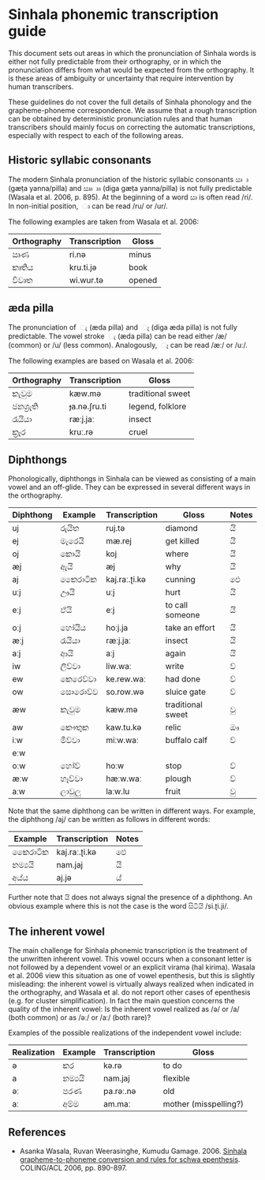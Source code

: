 # Sinhala phonemic transcription guide

This document sets out areas in which the pronunciation of Sinhala words is
either not fully predictable from their orthography, or in which the
pronunciation differs from what would be expected from the orthography. It is
these areas of ambiguity or uncertainty that require intervention by human
transcribers.

These guidelines do not cover the full details of Sinhala phonology and the
grapheme-phoneme correspondence. We assume that a rough transcription can be
obtained by deterministic pronunciation rules and that human transcribers
should mainly focus on correcting the automatic transcriptions, especially
with respect to each of the following areas.


## Historic syllabic consonants

The modern Sinhala pronunciation of the historic syllabic consonants ඍ  ෘ
(gæṭa yanna/pilla) and ඎ  ෲ (diga gæṭa yanna/pilla) is not fully predictable
(Wasala et al. 2006, p. 895). At the beginning of a word ඍ is often read
/ri/. In non-initial position,  ෘ can be read /ru/ or /ur/.

The following examples are taken from Wasala et al. 2006:

Orthography | Transcription | Gloss
------------|---------------|------
ඍණ | ri.nə | minus
කෘතිය | kru.ti.jə | book
විවෘත | wi.wur.tə | opened


## æda pilla

The pronunciation of  ැ (æda pilla) and  ෑ (diɡa æda pilla) is not fully
predictable. The vowel stroke  ැ (æda pilla) can be read either /æ/ (common)
or /u/ (less common). Analogously,  ෑ can be read /æː/ or /uː/.

The following examples are based on Wasala et al. 2006:

Orthography | Transcription | Gloss
------------|---------------|------
කැවුම | kæw.mə | traditional sweet
ජනශ්‍රැති | ɟa.nə.ʃru.ti | legend, folklore
රෑයියා | ræːj.jaː | insect
ක්‍රෑර | kruː.rə | cruel


## Diphthongs

Phonologically, diphthongs in Sinhala can be viewed as consisting of a main
vowel and an off-glide. They can be expressed in several different ways in the
orthography.

Diphthong | Example | Transcription | Gloss | Notes
----------|---------|---------------|-------|------
uj  | රුයිත | ruj.tə | diamond | යි
ej  | මැරෙයි | mæ.rej | get killed | යි
oj  | කොයි | koj | where | යි
æj  | ඇයි | æj | why | යි
aj  | කෛරාටික | kaj.raː.ʈi.kə | cunning | ඓ
uːj | ඌයි | uːj | hurt | යි
eːj | ඒයි | eːj | to call someone | යි
oːj | හෝයිය | hoːj.ja | take an effort | යි
æːj | රෑයියා | ræːj.jaː | insect | යි
aːj | ආයි | aːj | again | යි
iw  | ලිව්වා | liw.waː | write | ව්
ew  | කෙරෙව්වා | ke.rew.waː | had done | ව්
ow  | සොරොව්ව | so.row.wə | sluice gate | ව්
æw  | කැවුම | kæw.mə | traditional sweet | වු
aw  | කෞතුක | kaw.tu.kə | relic | ඖ
iːw | මීව්වා | miːw.waː | buffalo calf | ව්
eːw | | | |
oːw | හෝව් | hoːw | stop | ව්
æːw | හෑව්වා | hæːw.waː | plough | ව්
aːw | ලාවුලු | laːw.lu | fruit | වු

Note that the same diphthong can be written in different ways. For example, the
diphthong /aj/ can be written as follows in different words:

Example | Transcription | Notes
--------|---------------|------
කෛරාටික | kaj.raː.ʈi.kə | ඓ
නම්‍යයි | nam.jaj | යි
අය්ය | aj.jə | ය්

Further note that යි does not always signal the presence of a diphthong. An
obvious example where this is not the case is the word සිටියි /si.ʈi.ji/.


## The inherent vowel

The main challenge for Sinhala phonemic transcription is the treatment of the
unwritten inherent vowel. This vowel occurs when a consonant letter is not
followed by a dependent vowel or an explicit virama (hal kirima). Wasala et
al. 2006 view this situation as one of vowel epenthesis, but this is slightly
misleading: the inherent vowel is virtually always realized when indicated in
the orthography, and Wasala et al. do not report other cases of epenthesis
(e.g. for cluster simplification). In fact the main question concerns the
quality of the inherent vowel: Is the inherent vowel realized as /ə/ or /a/
(both common) or as /əː/ or /aː/ (both rare)?

Examples of the possible realizations of the independent vowel include:

Realization | Example | Transcription | Gloss
------------|---------|---------------|------
ə  | කර | kə.rə | to do
a  | නම්‍යයි | nam.jaj | flexible
əː | පරණ | pa.rəː.nə | old
aː | අම්ම | am.maː | mother (misspelling?)


## References

* Asanka Wasala, Ruvan Weerasinghe, Kumudu Gamage. 2006. [Sinhala
grapheme-to-phoneme conversion and rules for schwa
epenthesis](http://www.aclweb.org/anthology/P06-2114). COLING/ACL 2006,
pp. 890-897.
